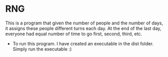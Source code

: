 # RNG


This is a program that given the number of people and the number of days,
it assigns these people different turns each day. At the end of the last day, 
everyone had equal number of time to go first, second, third, etc.

- To run this program. I have created an executable in the dist folder.
Simply run the executable :)